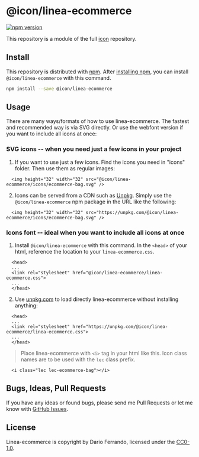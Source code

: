 # @icon/linea-ecommerce

[![npm version](https://img.shields.io/npm/v/@icon/linea-ecommerce.svg)](https://www.npmjs.org/package/@icon/linea-ecommerce)

This repository is a module of the full [icon][icon] repository.

## Install

This repository is distributed with [npm]. After [installing npm][install-npm], you can install `@icon/linea-ecommerce` with this command.

```bash
npm install --save @icon/linea-ecommerce
```

## Usage

There are many ways/formats of how to use linea-ecommerce. The fastest and recommended way is via SVG directly. Or use the webfont version if you want to include all icons at once:

### SVG icons -- when you need just a few icons in your project

  1. If you want to use just a few icons. Find the icons you need in "icons" folder. Then use them as regular images:

```
  <img height="32" width="32" src="@icon/linea-ecommerce/icons/ecommerce-bag.svg" />
```

  2. Icons can be served from a CDN such as [Unpkg][Unpkg]. Simply use the `@icon/linea-ecommerce` npm package in the URL like the following:

```
  <img height="32" width="32" src="https://unpkg.com/@icon/linea-ecommerce/icons/ecommerce-bag.svg" />
```

### Icons font -- ideal when you want to include all icons at once

  1. Install `@icon/linea-ecommerce` with this command. In the `<head>` of your html, reference the location to your `linea-ecommerce.css`.

```
  <head>
  ...
  <link rel="stylesheet" href="@icon/linea-ecommerce/linea-ecommerce.css">
  ...
  </head>
```

  2. Use [unpkg.com][Unpkg] to load directly linea-ecommerce without installing anything:

```
  <head>
  ...
  <link rel="stylesheet" href="https://unpkg.com/@icon/linea-ecommerce/linea-ecommerce.css">
  ...
  </head>
```

> Place linea-ecommerce with `<i>` tag in your html like this. Icon class names are to be used with the `lec` class prefix.

```
  <i class="lec lec-ecommerce-bag"></i>
```


## Bugs, Ideas, Pull Requests

If you have any ideas or found bugs, please send me Pull Requests or let me know with [GitHub Issues][github issues].

## License

Linea-ecommerce is copyright by Dario Ferrando, licensed under the [CC0-1.0][license].

[license]: https://github.com/thecreation/icons/blob/master/modules/linea-ecommerce/LICENSE
[icon]: https://github.com/thecreation/icons
[npm]: https://www.npmjs.com/
[install-npm]: https://docs.npmjs.com/getting-started/installing-node
[sass]: http://sass-lang.com/
[github issues]: https://github.com/thecreation/icons/issues
[Unpkg]: https://unpkg.com